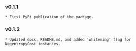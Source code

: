 ### v0.1.1
    * First PyPi publication of the package.

### v0.1.2
    * Updated docs, README.md, and added 'whitening' flag for NegentropyCost instances.
